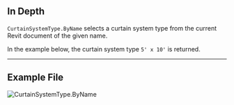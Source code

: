 ## In Depth
`CurtainSystemType.ByName` selects a curtain system type from the current Revit document of the given name.

In the example below, the curtain system type `5' x 10'` is returned.
___
## Example File

![CurtainSystemType.ByName](./Revit.Elements.CurtainSystemType.ByName_img.jpg)
